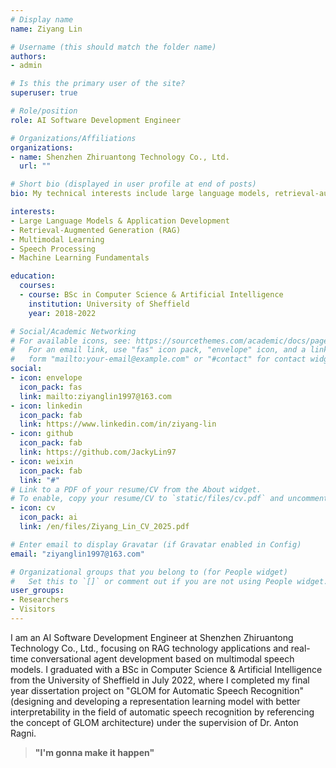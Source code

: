 ```yaml
---
# Display name
name: Ziyang Lin

# Username (this should match the folder name)
authors:
- admin

# Is this the primary user of the site?
superuser: true

# Role/position
role: AI Software Development Engineer

# Organizations/Affiliations
organizations:
- name: Shenzhen Zhiruantong Technology Co., Ltd.
  url: ""

# Short bio (displayed in user profile at end of posts)
bio: My technical interests include large language models, retrieval-augmented generation, multimodal learning, and speech processing.

interests:
- Large Language Models & Application Development
- Retrieval-Augmented Generation (RAG)
- Multimodal Learning
- Speech Processing
- Machine Learning Fundamentals

education:
  courses:
  - course: BSc in Computer Science & Artificial Intelligence
    institution: University of Sheffield
    year: 2018-2022

# Social/Academic Networking
# For available icons, see: https://sourcethemes.com/academic/docs/page-builder/#icons
#   For an email link, use "fas" icon pack, "envelope" icon, and a link in the
#   form "mailto:your-email@example.com" or "#contact" for contact widget.
social:
- icon: envelope
  icon_pack: fas
  link: mailto:ziyanglin1997@163.com
- icon: linkedin
  icon_pack: fab
  link: https://www.linkedin.com/in/ziyang-lin
- icon: github
  icon_pack: fab
  link: https://github.com/JackyLin97
- icon: weixin
  icon_pack: fab
  link: "#"
# Link to a PDF of your resume/CV from the About widget.
# To enable, copy your resume/CV to `static/files/cv.pdf` and uncomment the lines below.
- icon: cv
  icon_pack: ai
  link: /en/files/Ziyang_Lin_CV_2025.pdf

# Enter email to display Gravatar (if Gravatar enabled in Config)
email: "ziyanglin1997@163.com"

# Organizational groups that you belong to (for People widget)
#   Set this to `[]` or comment out if you are not using People widget.
user_groups:
- Researchers
- Visitors
---
```


I am an AI Software Development Engineer at Shenzhen Zhiruantong Technology Co., Ltd., focusing on RAG technology applications and real-time conversational agent development based on multimodal speech models. I graduated with a BSc in Computer Science & Artificial Intelligence from the University of Sheffield in July 2022, where I completed my final year dissertation project on "GLOM for Automatic Speech Recognition" (designing and developing a representation learning model with better interpretability in the field of automatic speech recognition by referencing the concept of GLOM architecture) under the supervision of Dr. Anton Ragni.

> **"I'm gonna make it happen"**

